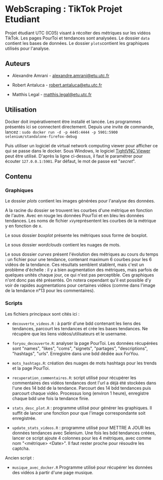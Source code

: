 # WebScraping : TikTok Projet Etudiant

Projet étudiant UTC (IC05) visant à récolter des métriques sur les vidéos TikTok. Les pages PourToi et tendances sont analysées. Le dossier `data` contient les bases de données. Le dossier `plots`contient les graphiques utilisés pour l'analyse.

## Auteurs

- Alexandre Amrani - alexandre.amrani@etu.utc.fr

- Robert Antaluca - robert.antaluca@etu.utc.fr 

- Matthis Legal - matthis.legal@etu.utc.fr


## Utilisation

Docker doit impérativement être installé et lancée. Les programmes présentés ici se connectent directement. Depuis une invite de commande, lancez : `sudo docker run -d -p 4445:4444 -p 5901:5900 selenium/standalone-firefox-debug`

Puis utiliser un logiciel de virtual network computing viewer pour afficher ce qui se passe dans le docker. Sous Windows, le logiciel [TightVNC Viewer](https://www.tightvnc.com/download.php) peut être utilisé. D'après la ligne ci-dessus, il faut le paramétrer pour écouter `127.0.0.1:5901`. Par défaut, le mot de passe est "*secret*".

## Contenu

### Graphiques

Le dossier *plots* contient les images générées pour l'analyse des données. 

A la racine du dossier se trouvent les courbes d'une métrique en fonction de l'autre. Avec en rouge les données PourToi et en bleu les données tendances. Les noms de fichier `xVy`représentent les courbes de la métrique y en fonction de x.

Le sous dossier *boxplot* présente les métriques sous forme de boxplot.

Le sous dossier *wordclouds* contient les nuages de mots.

Le sous dossier *curves* présent l'évolution des métriques au cours du temps : un fichier pour une tendance, contenant maximum 6 courbes pour les 6 vidéos de la tendance. Ces résultats semblent stablent, mais c'est un problème d'échelle : il y a bien augmentation des métriques, mais parfois de quelques unités chaque jour, ce qui n'est pas perceptible. Ces graphiques n'ont donc pas été présentés. On notera cependant qu'il est possible d'y voir de rapides augmentations pour certaines vidéos (comme dans l'image de la tendance n°13 pour les commentaires).

### Scripts

Les fichiers principaux sont cités ici :

- `decouverte_videos.R` : à partir d'une bdd contenant les liens des tendances, parcourt les tendances et crée les bases tendances. Ne récupère que les liens vidéos/utilisateurs et le username.

- `foryou_decouverte.R`: analyser la page PourToi. Les données récupérées sont "names", "likes", "coms", "signets", "partages", "descriptions", "hashtags", "urls". Enregistre dans une bdd dédiée aux ForYou.

- `mots_hashtags.R`: création des nuages de mots hashtags pour les trends et la page PourToi.

- `recuperation_commentaires.R`: script utilisé pour récupérer les commentaires des vidéos tendances dont l'url a déjà été stockées dans l'une des 14 bdd de la tendance. Parcourt des 14 bdd tendances puis parcourt chaque vidéo. Processus long (environ 1 heure), enregistre
chaque bdd une fois la tendance finie.

- `stats_desc_plot.R` : programme utilisé pour générer les graphiques. Il suffit de lancer une fonction pour que l'image correspondante soit enregistrée.

- `update_stats_videos.R` : programme utilisé pour METTRE A JOUR les données tendances avec Selenium. Une fois les bdd tendances créées, lancer ce script ajoute 4 colonnes pour les 4 métriques, avec comme nom "<métrique> \<Date\>". Il faut rester proche pour résoudre les captcha.

Ancien script : 

- `musique_avec_docker.R` Programme utilisé pour récupérer les données des vidéos à partir d'une page musique.
